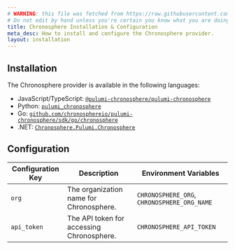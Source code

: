 ```yaml
---
# WARNING: this file was fetched from https://raw.githubusercontent.com/chronosphereio/pulumi-chronosphere/v0.9.3/docs/installation-configuration.md
# Do not edit by hand unless you're certain you know what you are doing!
title: Chronosphere Installation & Configuration
meta_desc: How to install and configure the Chronosphere provider.
layout: installation
---
```


## Installation

The Chronosphere provider is available in the following languages:

* JavaScript/TypeScript: [`@pulumi-chronosphere/pulumi-chronosphere`](https://www.npmjs.com/package/@pulumi-chronosphere/pulumi-chronosphere)
* Python: [`pulumi_chronosphere`](https://pypi.org/project/pulumi-chronosphere/)
* Go: [`github.com/chronosphereio/pulumi-chronosphere/sdk/go/chronosphere`](https://pkg.go.dev/github.com/chronosphereio/pulumi-chronosphere/sdk)
* .NET: [`Chronosphere.Pulumi.Chronosphere`](https://www.nuget.org/packages/Chronosphere.Pulumi.Chronosphere)

## Configuration

| Configuration Key | Description | Environment Variables |
|-------------------|-------------|-----------------------|
| `org`               | The organization name for Chronosphere. | `CHRONOSPHERE_ORG`, `CHRONOSPHERE_ORG_NAME` |
| `api_token`         | The API token for accessing Chronosphere. | `CHRONOSPHERE_API_TOKEN` |
